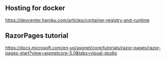 ## Hosting for docker
https://devcenter.heroku.com/articles/container-registry-and-runtime 

## RazorPages tutorial
https://docs.microsoft.com/en-us/aspnet/core/tutorials/razor-pages/razor-pages-start?view=aspnetcore-5.0&tabs=visual-studio
